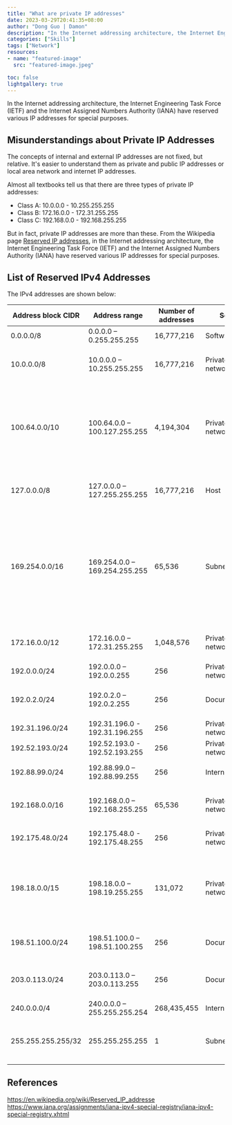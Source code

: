 ```yaml
---
title: "What are private IP addresses"
date: 2023-03-29T20:41:35+08:00
author: "Dong Guo | Damon"
description: "In the Internet addressing architecture, the Internet Engineering Task Force (IETF) and the Internet Assigned Numbers Authority (IANA) have reserved various IP addresses for special purposes."
categories: ["Skills"]
tags: ["Network"]
resources:
- name: "featured-image"
  src: "featured-image.jpeg"

toc: false
lightgallery: true
---
```


In the Internet addressing architecture, the Internet Engineering Task Force (IETF) and the Internet Assigned Numbers Authority (IANA) have reserved various IP addresses for special purposes.

<!--more-->

## Misunderstandings about Private IP Addresses

The concepts of internal and external IP addresses are not fixed, but relative. It's easier to understand them as private and public IP addresses or local area network and internet IP addresses.

Almost all textbooks tell us that there are three types of private IP addresses:

+  Class A: 10.0.0.0 - 10.255.255.255
+  Class B: 172.16.0.0 - 172.31.255.255
+  Class C: 192.168.0.0 - 192.168.255.255

But in fact, private IP addresses are more than these. From the Wikipedia page [Reserved IP addresses](https://en.wikipedia.org/wiki/Reserved_IP_addresses), in the Internet addressing architecture, the Internet Engineering Task Force (IETF) and the Internet Assigned Numbers Authority (IANA) have reserved various IP addresses for special purposes.

## List of Reserved IPv4 Addresses

The IPv4 addresses are shown below:


| Address block CIDR | Address range                 | Number of addresses | Scope           | RFC             | Description             |
| ------------------ | ----------------------------- | ------------------- | --------------- | --------------- | ----------------------- |
| 0.0.0.0/8          | 0.0.0.0 – 0.255.255.255       | 16,777,216          | Software        | RFC791          | Current network|
| 10.0.0.0/8         | 10.0.0.0 – 10.255.255.255     | 16,777,216          | Private network | RFC1918         | Used for local communications within a private network|
| 100.64.0.0/10      | 100.64.0.0 – 100.127.255.255  | 4,194,304           | Private network | RFC6598         | Shared address space for communications between a service provider and its subscribers when using a carrier-grade NAT|
| 127.0.0.0/8        | 127.0.0.0 – 127.255.255.255   | 16,777,216          | Host            | RFC1122         | Used for loopback addresses to the local host|
| 169.254.0.0/16     | 169.254.0.0 – 169.254.255.255 | 65,536              | Subnet          | RFC3927         | Used for link-local addresses[5] between two hosts on a single link when no IP address is otherwise specified, such as would have normally been retrieved from a DHCP server |
| 172.16.0.0/12      | 172.16.0.0 – 172.31.255.255   | 1,048,576           | Private network | RFC1918         | Used for local communications within a private network|
| 192.0.0.0/24       | 192.0.0.0 – 192.0.0.255       | 256                 | Private network | RFC6890         | IETF Protocol Assignments.|
| 192.0.2.0/24       | 192.0.2.0 – 192.0.2.255       | 256                 | Documentation   | RFC5737         | Assigned as TEST-NET-1, documentation and examples|
| 192.31.196.0/24    | 192.31.196.0 - 192.31.196.255 | 256                 | Private network | RFC7535         | AS112-v4|
| 192.52.193.0/24    | 192.52.193.0 - 192.52.193.255 | 256                 | Private network | RFC7450         | AMT|
| 192.88.99.0/24     | 192.88.99.0 – 192.88.99.255   | 256                 | Internet        | RFC7526         | Deprecated (6to4 Relay Anycast)|
| 192.168.0.0/16     | 192.168.0.0 – 192.168.255.255 | 65,536              | Private network | RFC1918         | Used for local communications within a private network|
| 192.175.48.0/24    | 192.175.48.0 - 192.175.48.255 | 256                 | Private network | RFC7534         | Direct Delegation AS112 Service|
| 198.18.0.0/15      | 198.18.0.0 – 198.19.255.255   | 131,072             | Private network | RFC2544         | Used for benchmark testing of inter-network communications between two separate subnets |
| 198.51.100.0/24    | 198.51.100.0 – 198.51.100.255 | 256                 | Documentation   | RFC5737         | Assigned as TEST-NET-2, documentation and examples|
| 203.0.113.0/24     | 203.0.113.0 – 203.0.113.255   | 256                 | Documentation   | RFC5737         | Assigned as TEST-NET-3, documentation and examples|
| 240.0.0.0/4        | 240.0.0.0 – 255.255.255.254   | 268,435,455         | Internet        | RFC1112         | Reserved for future use|
| 255.255.255.255/32 | 255.255.255.255               | 1                   | Subnet          | RFC8190, RFC919 | Reserved for the "limited broadcast" destination address|

## References

https://en.wikipedia.org/wiki/Reserved_IP_addresse  
https://www.iana.org/assignments/iana-ipv4-special-registry/iana-ipv4-special-registry.xhtml  
